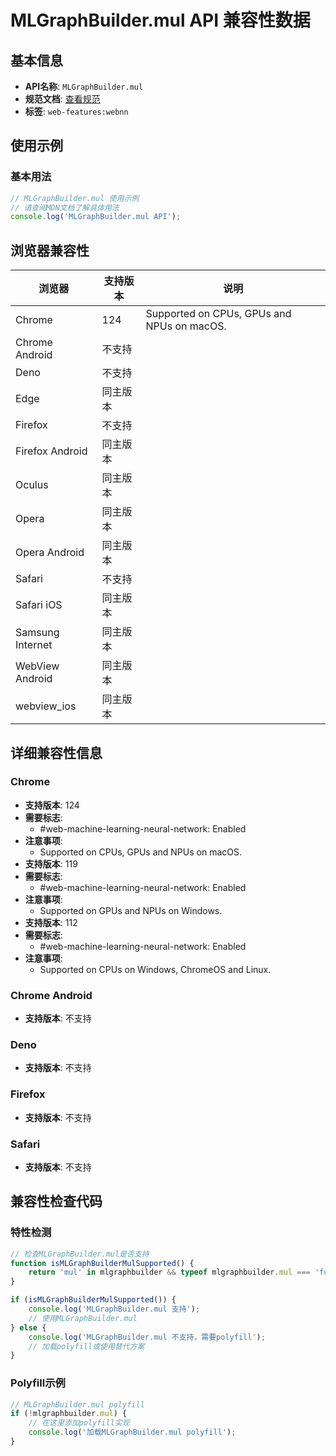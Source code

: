 # MLGraphBuilder.mul API 兼容性数据

## 基本信息

- **API名称**: `MLGraphBuilder.mul`
- **规范文档**: [查看规范](https://www.w3.org/TR/webnn/#dom-mlgraphbuilder-mul)
- **标签**: `web-features:webnn`

## 使用示例

### 基本用法

```javascript
// MLGraphBuilder.mul 使用示例
// 请查阅MDN文档了解具体用法
console.log('MLGraphBuilder.mul API');
```

## 浏览器兼容性

| 浏览器 | 支持版本 | 说明 |
|--------|----------|------|
| Chrome | 124 | Supported on CPUs, GPUs and NPUs on macOS. |
| Chrome Android | 不支持 |  |
| Deno | 不支持 |  |
| Edge | 同主版本 |  |
| Firefox | 不支持 |  |
| Firefox Android | 同主版本 |  |
| Oculus | 同主版本 |  |
| Opera | 同主版本 |  |
| Opera Android | 同主版本 |  |
| Safari | 不支持 |  |
| Safari iOS | 同主版本 |  |
| Samsung Internet | 同主版本 |  |
| WebView Android | 同主版本 |  |
| webview_ios | 同主版本 |  |

## 详细兼容性信息

### Chrome

- **支持版本**: 124
- **需要标志**: 
  - #web-machine-learning-neural-network: Enabled
- **注意事项**:
  - Supported on CPUs, GPUs and NPUs on macOS.
- **支持版本**: 119
- **需要标志**: 
  - #web-machine-learning-neural-network: Enabled
- **注意事项**:
  - Supported on GPUs and NPUs on Windows.
- **支持版本**: 112
- **需要标志**: 
  - #web-machine-learning-neural-network: Enabled
- **注意事项**:
  - Supported on CPUs on Windows, ChromeOS and Linux.

### Chrome Android

- **支持版本**: 不支持

### Deno

- **支持版本**: 不支持

### Firefox

- **支持版本**: 不支持

### Safari

- **支持版本**: 不支持

## 兼容性检查代码

### 特性检测

```javascript
// 检查MLGraphBuilder.mul是否支持
function isMLGraphBuilderMulSupported() {
    return 'mul' in mlgraphbuilder && typeof mlgraphbuilder.mul === 'function';
}

if (isMLGraphBuilderMulSupported()) {
    console.log('MLGraphBuilder.mul 支持');
    // 使用MLGraphBuilder.mul
} else {
    console.log('MLGraphBuilder.mul 不支持，需要polyfill');
    // 加载polyfill或使用替代方案
}
```

### Polyfill示例

```javascript
// MLGraphBuilder.mul polyfill
if (!mlgraphbuilder.mul) {
    // 在这里添加polyfill实现
    console.log('加载MLGraphBuilder.mul polyfill');
}
```

